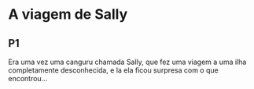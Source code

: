 # A viagem de Sally

## P1
Era uma vez uma canguru chamada Sally, que fez uma viagem a uma ilha completamente desconhecida, e la ela ficou surpresa com o que encontrou...
